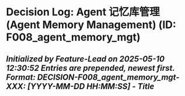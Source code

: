 # Decision Log: Agent 记忆库管理 (Agent Memory Management) (ID: F008_agent_memory_mgt)
*Initialized by Feature-Lead on 2025-05-10 12:30:52*
*Entries are prepended, newest first. Format: DECISION-F008_agent_memory_mgt-XXX: [YYYY-MM-DD HH:MM:SS] - Title*
---
<!-- No feature-specific decisions logged yet. -->